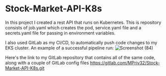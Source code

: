 # Stock-Market-API-K8s

In this project I created a rest API that runs on Kubernetes. This is repository consists of job.yaml which creates the pod, service.yaml file and a secrets.yaml file for passing in environment variables.

I also used GitLab as my CI/CD, to automatically push code changes to my EKS cluster.
An example of a successful pipeline run:
![Screenshot (84)](https://user-images.githubusercontent.com/99053048/171563793-c58f8467-cf5f-494e-8ace-e022a1c05e30.png)

Here's the link to my GitLab repository that contains all of the same code, along with a couple of GitLab config files
https://gitlab.com/MPriv32/Stock-Market-API-K8s.git

